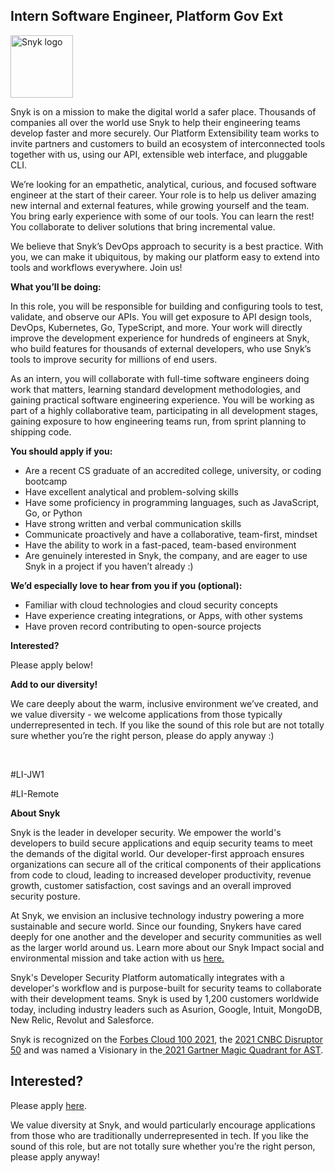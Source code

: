 Intern Software Engineer, Platform Gov Ext
---

<img src="https://res.cloudinary.com/snyk/image/upload/v1537345894/press-kit/brand/logo-black.png" width="100" alt="Snyk logo" />

<p><span style="font-weight: 400;">Snyk is on a mission to make the digital world a safer place. Thousands of companies all over the world use Snyk to help their engineering teams develop faster and more securely. Our Platform Extensibility team works to invite partners and customers to build an ecosystem of interconnected tools together with us, using our API, extensible web interface, and pluggable CLI.&nbsp;</span></p>
<p><span style="font-weight: 400;">We’re looking for an empathetic, analytical, curious, and focused software engineer at the start of their career. Your role is to help us deliver amazing new internal and external features, while growing yourself and the team. You bring early experience with some of our tools. You can learn the rest! You collaborate to deliver solutions that bring incremental value.</span></p>
<p><span style="font-weight: 400;">We believe that Snyk’s DevOps approach to security is a best practice. With you, we can make it ubiquitous, by making our platform easy to extend into tools and workflows everywhere. Join us!</span></p>
<p><strong>What you’ll be doing:</strong></p>
<p><span style="font-weight: 400;">In this role, you will be responsible for building and configuring tools to test, validate, and observe our APIs. You will get exposure to API design tools, DevOps, Kubernetes, Go, TypeScript, and more. Your work will directly improve the development experience for hundreds of engineers at Snyk, who build features for thousands of external developers, who use Snyk’s tools to improve security for millions of end users.</span></p>
<p><span style="font-weight: 400;">As an intern, you will collaborate with full-time software engineers doing work that matters, learning standard development methodologies, and gaining practical software engineering experience. You will be working as part of a highly collaborative team, participating in all development stages, gaining exposure to how engineering teams run, from sprint planning to shipping code.</span></p>
<p><strong>You should apply if you:</strong></p>
<ul>
<li style="font-weight: 400;"><span style="font-weight: 400;">Are a recent CS graduate of an accredited college, university, or coding bootcamp</span></li>
<li style="font-weight: 400;"><span style="font-weight: 400;">Have excellent analytical and problem-solving skills</span></li>
<li style="font-weight: 400;"><span style="font-weight: 400;">Have some proficiency in programming languages, such as JavaScript, Go, or Python&nbsp;</span></li>
<li style="font-weight: 400;"><span style="font-weight: 400;">Have strong written and verbal communication skills</span></li>
<li style="font-weight: 400;"><span style="font-weight: 400;">Communicate proactively and have a collaborative, team-first, mindset</span></li>
<li style="font-weight: 400;"><span style="font-weight: 400;">Have the ability to work in a fast-paced, team-based environment</span></li>
<li style="font-weight: 400;"><span style="font-weight: 400;">Are genuinely interested in Snyk, the company, and are eager to use Snyk in a project if you haven’t already :)</span></li>
</ul>
<p><strong>We’d especially love to hear from you if you</strong><strong> (optional):</strong></p>
<ul>
<li style="font-weight: 400;"><span style="font-weight: 400;">Familiar with cloud technologies and cloud security concepts</span></li>
<li style="font-weight: 400;"><span style="font-weight: 400;">Have experience creating integrations, or Apps, with other systems</span></li>
<li style="font-weight: 400;"><span style="font-weight: 400;">Have proven record contributing to open-source projects</span></li>
</ul>
<p><strong>Interested?</strong></p>
<p><span style="font-weight: 400;">Please apply below!&nbsp;</span></p>
<p><strong>Add to our diversity!</strong></p>
<p><span style="font-weight: 400;">We care deeply about the warm, inclusive environment we’ve created, and we value diversity - we welcome applications from those typically underrepresented in tech. If you like the sound of this role but are not totally sure whether you’re the right person, please do apply anyway :)</span></p>
<p>&nbsp;</p>
<p><span style="font-weight: 400;">#LI-JW1</span></p>
<p><span style="font-weight: 400;">#LI-Remote</span></p><div class="content-conclusion"><p><strong>About Snyk</strong></p>
<p><span style="font-weight: 400;">Snyk is the leader in developer security. We empower the world's developers to build secure applications and equip security teams to meet the demands of the digital world. Our developer-first approach ensures organizations can secure all of the critical components of their applications from code to cloud, leading to increased developer productivity, revenue growth, customer satisfaction, cost savings and an overall improved security posture.&nbsp;</span></p>
<p><span style="font-weight: 400;">At Snyk, we envision an inclusive technology industry powering a more sustainable and secure world.</span> <span style="font-weight: 400;">Since our founding, Snykers have cared deeply for one another and the developer and security communities as well as the larger world around us. Learn more about our Snyk Impact social and environmental mission and take action with us </span><a href="https://snyk.io/about/snyk-impact/"><span style="font-weight: 400;">here.</span></a></p>
<p><span style="font-weight: 400;">Snyk's Developer Security Platform automatically integrates with a developer's workflow and is purpose-built for security teams to collaborate with their development teams. Snyk is used by 1,200 customers worldwide today, including industry leaders such as Asurion, Google, Intuit, MongoDB, New Relic, Revolut and Salesforce.</span></p>
<p><span style="font-weight: 400;">Snyk is recognized on the </span><a href="https://www.forbes.com/cloud100/#6f24b5ba5f94"><span style="font-weight: 400;">Forbes Cloud 100 2021</span></a><span style="font-weight: 400;">, the </span><a href="https://www.cnbc.com/2021/05/25/these-are-the-2021-cnbc-disruptor-50-companies.html"><span style="font-weight: 400;">2021 CNBC Disruptor 50</span></a><span style="font-weight: 400;"> and was named a Visionary in the</span><a href="https://snyk.io/blog/snyk-visionary-2021-gartner-magic-quadrant-for-ast/"><span style="font-weight: 400;"> 2021 Gartner Magic Quadrant for AST</span></a><span style="font-weight: 400;">.</span></p></div>

Interested?
---

Please apply [here](https://boards.greenhouse.io/snyk/jobs/5746350002#app).

We value diversity at Snyk, and would particularly encourage applications from those who are traditionally underrepresented in tech.
If you like the sound of this role, but are not totally sure whether you’re the right person, please apply anyway!
